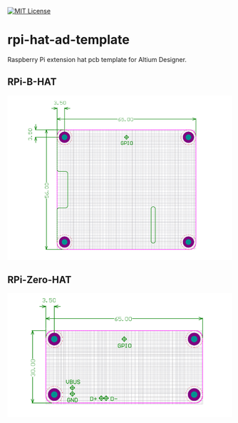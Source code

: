 [![MIT License](https://img.shields.io/badge/license-MIT-blue.svg)](https://github.com/CoorFun/rpi-hat-ad-template/blob/master/LICENSE)

# rpi-hat-ad-template

Raspberry Pi extension hat pcb template for Altium Designer.

## RPi-B-HAT
![RPi-B-HAT](https://github.com/CoorFun/AD-RPi-Design-HAT-Template/blob/master/references/RPi-B-HAT.png "RPi-B-HAT")

## RPi-Zero-HAT
![RPi-Zero-HAT](https://github.com/CoorFun/AD-RPi-Design-HAT-Template/blob/master/references/RPi-Zero-HAT.png "RPi-Zero-HAT")
